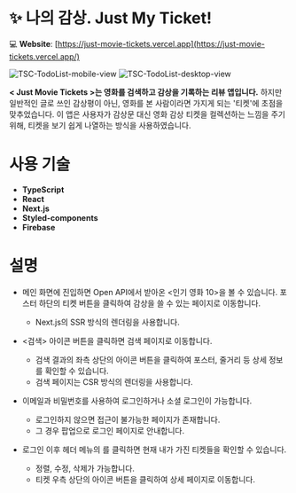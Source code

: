# ✨ 나의 감상. Just My Ticket!

💻 **Website**: [https://just-movie-tickets.vercel.app](https://just-movie-tickets.vercel.app/)

<img src="https://i.ibb.co/Yb2ksft/P2-mobile.png" alt="TSC-TodoList-mobile-view" />
<img src="https://i.ibb.co/nCLdG6x/P2-desktop.png" alt="TSC-TodoList-desktop-view" />

**< Just Movie Tickets >는 영화를 검색하고 감상을 기록하는 리뷰 앱입니다.** 하지만 일반적인 글로 쓰인 감상평이 아닌, 영화를 본 사람이라면 가지게 되는 '티켓'에 초점을 맞추었습니다. 이 앱은 사용자가 감상문 대신 영화 감상 티켓을 컬렉션하는 느낌을 주기 위해, 티켓을 보기 쉽게 나열하는 방식을 사용하였습니다.

# 사용 기술

- **TypeScript**
- **React**
- **Next.js**
- **Styled-components**
- **Firebase**

# 설명

- 메인 화면에 진입하면 Open API에서 받아온 <인기 영화 10>을 볼 수 있습니다. 포스터 하단의 티켓 버튼을 클릭하여 감상을 쓸 수 있는 페이지로 이동합니다.

  - Next.js의 SSR 방식의 렌더링을 사용합니다.

- <검색> 아이콘 버튼을 클릭하면 검색 페이지로 이동합니다.

  - 검색 결과의 좌측 상단의 <info> 아이콘 버튼을 클릭하여 포스터, 줄거리 등 상세 정보를 확인할 수 있습니다.
  - 검색 페이지는 CSR 방식의 렌더링을 사용합니다.

- 이메일과 비밀번호를 사용하여 로그인하거나 소셜 로그인이 가능합니다.

  - 로그인하지 않으면 접근이 불가능한 페이지가 존재합니다.
  - 그 경우 팝업으로 로그인 페이지로 안내합니다.

- 로그인 이후 헤더 메뉴의 <My Tickets>를 클릭하면 현재 내가 가진 티켓들을 확인할 수 있습니다.
  - 정렬, 수정, 삭제가 가능합니다.
  - 티켓 우측 상단의 <info> 아이콘 버튼을 클릭하여 상세 페이지로 이동합니다.
